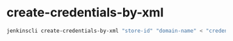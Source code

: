 # create-credentials-by-xml

```sh
jenkinscli create-credentials-by-xml "store-id" "domain-name" < "credential.xml"
```
